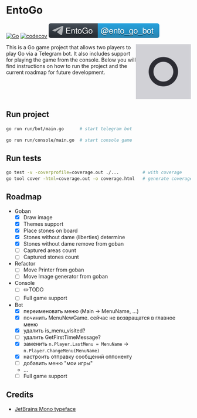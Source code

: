 # EntoGo

[![Go](https://github.com/parkhomenko-pp/go-telegram-bot/actions/workflows/go.yml/badge.svg?branch=master)](https://github.com/parkhomenko-pp/go-telegram-bot/actions/workflows/go.yml?query=branch:master)
[![codecov](https://codecov.io/github/parkhomenko-pp/ento-go/graph/badge.svg?token=XRDZ7Q1XRC)](https://codecov.io/github/parkhomenko-pp/ento-go)
[![Telegram Bot](./preview/tg-badge.svg)](https://t.me/ento_go_bot)

<img src="preview/icon.png" align="right" width=150 height=150/>

This is a Go game project that allows two players to play Go via a Telegram bot. It also includes support for playing the game from the console. Below you will find instructions on how to run the project and the current roadmap for future development.

<br><br><br>

## Run project

```sh
go run run/bot/main.go      # start telegram bot
```

```sh
go run run/console/main.go  # start console game
```

## Run tests
```sh
go test -v -coverprofile=coverage.out ./...         # with coverage
go tool cover -html=coverage.out -o coverage.html   # generate coverage report
```

## Roadmap
- Goban
  - [x] Draw image
  - [x] Themes support
  - [x] Place stones on board
  - [x] Stones without dame (liberties) determine
  - [x] Stones without dame remove from goban
  - [ ] Captured areas count
  - [ ] Captured stones count
- Refactor
  - [ ] Move Printer from goban
  - [ ] Move Image generator from goban
- Console
  - [ ] ✏️TODO
  - [ ] Full game support
- Bot
  - [x] переименовать меню (Main -> MenuName, ...)
  - [x] починить MenuNewGame. сейчас не возвращатся в главное меню 
  - [x] удалить is_menu_visited?
  - [ ] удалить GetFirstTimeMessage?
  - [x] заменить ```n.Player.LastMenu = MenuName``` -> ```n.Player.ChangeMenu(MenuName)```
  - [x] настроить отправку сообщений оппоненту
  - [ ] добавить меню "мои игры"
  - ...
  - [ ] Full game support

## Credits
- [JetBrains Mono typeface](https://www.jetbrains.com/lp/mono/)